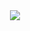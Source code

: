 <div align=center>
  <img src="https://capsule-render.vercel.app/api?type=wave&color=A3DCBE&height=300&section=header&text=Myeongjin%20Seo&fontSize=90&animation=fadeIn" />
</div>
